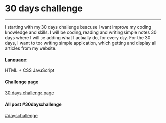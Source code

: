 # 30 days challenge

------------

I starting with my 30 days challenge beacuse I want improve my coding knowledge and skills. I will be coding, reading and writing simple notes 30 days where I will be adding what I actually do, for every day. For the 30 days, I want to too writing simple application, which getting and display all articles from my website.
#### Language:

HTML + CSS JavaScript

#### Challenge page
[30 days challenge page](https://objectprogr.github.io/challenge/ "30 days challenge page")

#### All post #30dayschallenge
[#dayschallenge](https://objectprogr.github.io/category/30dayschallenge "#dayschallenge")